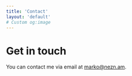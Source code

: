 ```yaml
---
title: 'Contact'
layout: 'default'
# Custom og:image
---
```


# Get in touch

You can contact me via email at [marko@nezn.am](mailto:marko@nezn.am).
